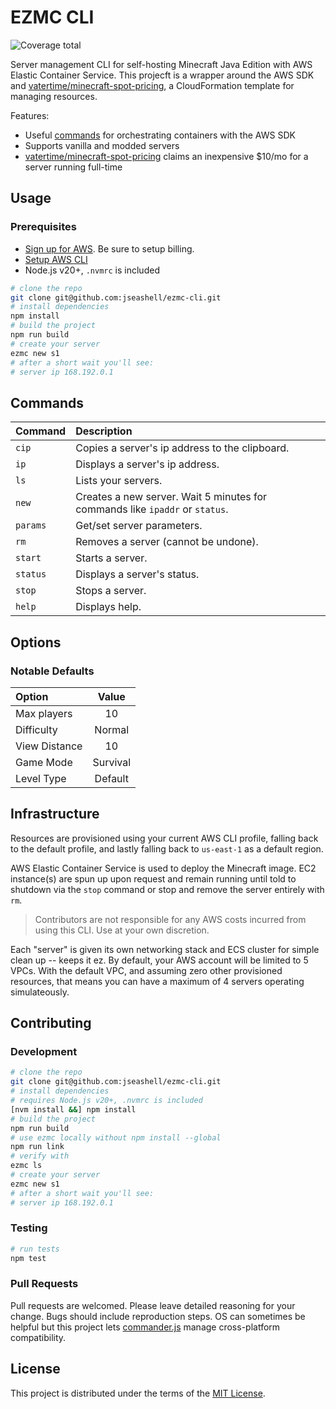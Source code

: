 # EZMC CLI

![Coverage total](./badges/coverage-total.svg)

Server management CLI for self-hosting Minecraft Java Edition with AWS Elastic Container Service. This projecft is a wrapper around the AWS SDK and [vatertime/minecraft-spot-pricing](https://github.com/vatertime/minecraft-spot-pricing), a CloudFormation template for managing resources.

Features:

- Useful [commands](#commands) for orchestrating containers with the AWS SDK
- Supports vanilla and modded servers
- [vatertime/minecraft-spot-pricing](https://github.com/vatertime/minecraft-spot-pricing) claims an inexpensive $10/mo for a server running full-time

## Usage

### Prerequisites

- [Sign up for AWS](https://aws.amazon.com/free). Be sure to setup billing.
- [Setup AWS CLI](https://docs.aws.amazon.com/cli/latest/userguide/cli-chap-getting-started.html)
- Node.js v20+, `.nvmrc` is included

```sh
# clone the repo
git clone git@github.com:jseashell/ezmc-cli.git
# install dependencies
npm install
# build the project
npm run build
# create your server
ezmc new s1
# after a short wait you'll see:
# server ip 168.192.0.1
```

## Commands

| Command  | Description                                                                  |
| :------- | :--------------------------------------------------------------------------- |
| `cip`    | Copies a server's ip address to the clipboard.                               |
| `ip`     | Displays a server's ip address.                                              |
| `ls`     | Lists your servers.                                                          |
| `new`    | Creates a new server. Wait 5 minutes for commands like `ipaddr` or `status`. |
| `params` | Get/set server parameters.                                                   |
| `rm`     | Removes a server (cannot be undone).                                         |
| `start`  | Starts a server.                                                             |
| `status` | Displays a server's status.                                                  |
| `stop`   | Stops a server.                                                              |
| `help`   | Displays help.                                                               |

## Options

### Notable Defaults

| Option        |  Value   |
| :------------ | :------: |
| Max players   |    10    |
| Difficulty    |  Normal  |
| View Distance |    10    |
| Game Mode     | Survival |
| Level Type    | Default  |

## Infrastructure

Resources are provisioned using your current AWS CLI profile, falling back to the default profile, and lastly falling back to `us-east-1` as a default region.

AWS Elastic Container Service is used to deploy the Minecraft image. EC2 instance(s) are spun up upon request and remain running until told to shutdown via the `stop` command or stop and remove the server entirely with `rm`.

> Contributors are not responsible for any AWS costs incurred from using this CLI. Use at your own discretion.

Each "server" is given its own networking stack and ECS cluster for simple clean up -- keeps it ez. By default, your AWS account will be limited to 5 VPCs. With the default VPC, and assuming zero other provisioned resources, that means you can have a maximum of 4 servers operating simulateously.

## Contributing

### Development

```sh
# clone the repo
git clone git@github.com:jseashell/ezmc-cli.git
# install dependencies
# requires Node.js v20+, .nvmrc is included
[nvm install &&] npm install
# build the project
npm run build
# use ezmc locally without npm install --global
npm run link
# verify with
ezmc ls
# create your server
ezmc new s1
# after a short wait you'll see:
# server ip 168.192.0.1
```

### Testing

```sh
# run tests
npm test
```

### Pull Requests

Pull requests are welcomed. Please leave detailed reasoning for your change. Bugs should include reproduction steps. OS can sometimes be helpful but this project lets [commander.js](https://github.com/tj/commander.js) manage cross-platform compatibility.

## License

This project is distributed under the terms of the [MIT License](./LICENSE).
